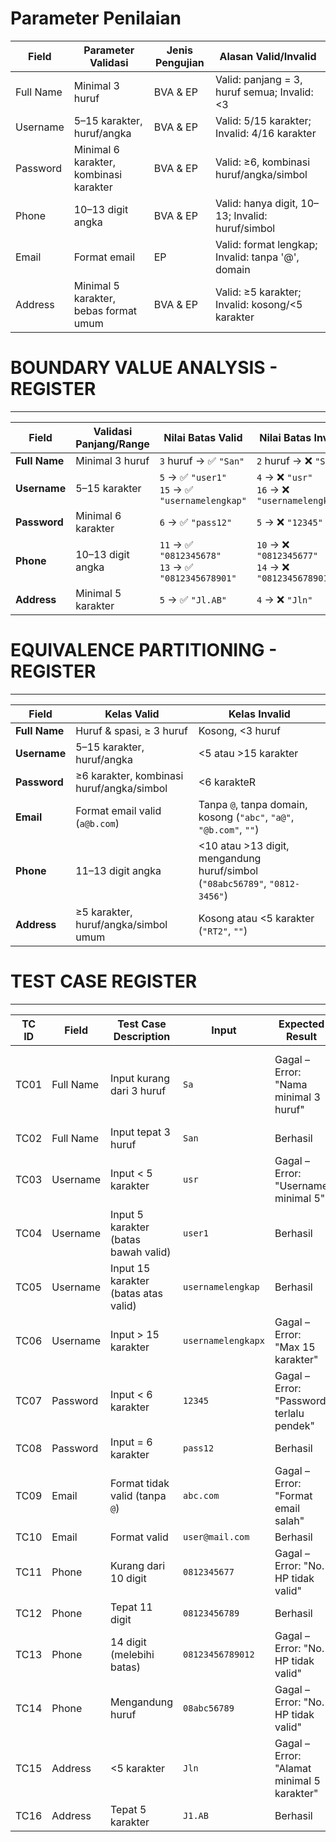 # Parameter Penilaian 
| Field     | Parameter Validasi                     | Jenis Pengujian | Alasan Valid/Invalid                              |
| --------- | -------------------------------------- | --------------- | ------------------------------------------------- |
| Full Name | Minimal 3 huruf                        | BVA & EP        | Valid: panjang = 3, huruf semua; Invalid: <3      |
| Username  | 5–15 karakter, huruf/angka             | BVA & EP        | Valid: 5/15 karakter; Invalid: 4/16 karakter      |
| Password  | Minimal 6 karakter, kombinasi karakter | BVA & EP        | Valid: ≥6, kombinasi huruf/angka/simbol           |
| Phone     | 10–13 digit angka                      | BVA & EP        | Valid: hanya digit, 10–13; Invalid: huruf/simbol  |
| Email     | Format email                           | EP              | Valid: format lengkap; Invalid: tanpa '@', domain |
| Address   | Minimal 5 karakter, bebas format umum  | BVA & EP        | Valid: ≥5 karakter; Invalid: kosong/<5 karakter   |


# BOUNDARY VALUE ANALYSIS - REGISTER
---
| Field         | Validasi Panjang/Range | Nilai Batas Valid                                     | Nilai Batas Invalid                                  |
| ------------- | ---------------------- | ----------------------------------------------------- | ---------------------------------------------------- |
| **Full Name** | Minimal 3 huruf        | `3` huruf → ✅ `"San"`                                 | `2` huruf → ❌ `"Sa"`                                 |
| **Username**  | 5–15 karakter          | `5` → ✅ `"user1"`<br>`15` → ✅ `"usernamelengkap"`     | `4` → ❌ `"usr"`<br>`16` → ❌ `"usernamelengkapx"`     |
| **Password**  | Minimal 6 karakter     | `6` → ✅ `"pass12"`                                    | `5` → ❌ `"12345"`                                    |
| **Phone**     | 10–13 digit angka      | `11` → ✅ `"0812345678"`<br>`13` → ✅ `"0812345678901"` | `10` → ❌ `"0812345677"`<br>`14` → ❌ `"08123456789012"` |
| **Address**   | Minimal 5 karakter     | `5` → ✅ `"Jl.AB"`                                     | `4` → ❌ `"Jln"`                                      |

# EQUIVALENCE PARTITIONING - REGISTER
---
| Field         | Kelas Valid                               | Kelas Invalid                                                               |
| ------------- | ----------------------------------------- | --------------------------------------------------------------------------- |
| **Full Name** | Huruf & spasi, ≥ 3 huruf                  | Kosong, <3 huruf             |
| **Username**  | 5–15 karakter, huruf/angka                | <5 atau >15 karakter                        |
| **Password**  | ≥6 karakter, kombinasi huruf/angka/simbol | <6 karakteR        |
| **Email**     | Format email valid (`a@b.com`)            | Tanpa `@`, tanpa domain, kosong (`"abc"`, `"a@"`, `"@b.com"`, `""`)         |
| **Phone**     | 11–13 digit angka                         | <10 atau >13 digit, mengandung huruf/simbol (`"08abc56789"`, `"0812-3456"`) |
| **Address**   | ≥5 karakter, huruf/angka/simbol umum      | Kosong atau <5 karakter (`"RT2"`, `""`)                                     |

# TEST CASE REGISTER
---
| TC ID | Field     | Test Case Description                | Input              | Expected Result                            | Aktual |  Status |
| ----- | --------- | ------------------------------------ | ------------------ | ------------------------------------------ | ------ |----|
| TC01  | Full Name | Input kurang dari 3 huruf            | `Sa`               | Gagal – Error: "Nama minimal 3 huruf"      | Muncul Pesan "Nama minimal 3 huruf"      |✅|
| TC02  | Full Name | Input tepat 3 huruf                  | `San`              | Berhasil                                   | ✅      |
| TC03  | Username  | Input < 5 karakter                   | `usr`              | Gagal – Error: "Username minimal 5"        | ❌      |
| TC04  | Username  | Input 5 karakter (batas bawah valid) | `user1`            | Berhasil                                   | ✅      |
| TC05  | Username  | Input 15 karakter (batas atas valid) | `usernamelengkap`  | Berhasil                                   | ✅      |
| TC06  | Username  | Input > 15 karakter                  | `usernamelengkapx` | Gagal – Error: "Max 15 karakter"           | ❌      |
| TC07  | Password  | Input < 6 karakter                   | `12345`            | Gagal – Error: "Password terlalu pendek"   | ❌      |
| TC08  | Password  | Input = 6 karakter                   | `pass12`           | Berhasil                                   | ✅      |
| TC09  | Email     | Format tidak valid (tanpa `@`)       | `abc.com`          | Gagal – Error: "Format email salah"        | ❌      |
| TC10  | Email     | Format valid                         | `user@mail.com`    | Berhasil                                   | ✅      |
| TC11  | Phone     | Kurang dari 10 digit                 | `0812345677`       | Gagal – Error: "No. HP tidak valid"        | ❌      |
| TC12  | Phone     | Tepat 11 digit                       | `08123456789`      | Berhasil                                   | ✅      |
| TC13  | Phone     | 14 digit (melebihi batas)            | `08123456789012`   | Gagal – Error: "No. HP tidak valid"        | ❌      |
| TC14  | Phone     | Mengandung huruf                     | `08abc56789`       | Gagal – Error: "No. HP tidak valid"        | ❌      |
| TC15  | Address   | <5 karakter                          | `Jln`              | Gagal – Error: "Alamat minimal 5 karakter" | ❌      |
| TC16  | Address   | Tepat 5 karakter                     | `J1.AB`            | Berhasil                                   | ✅      |
